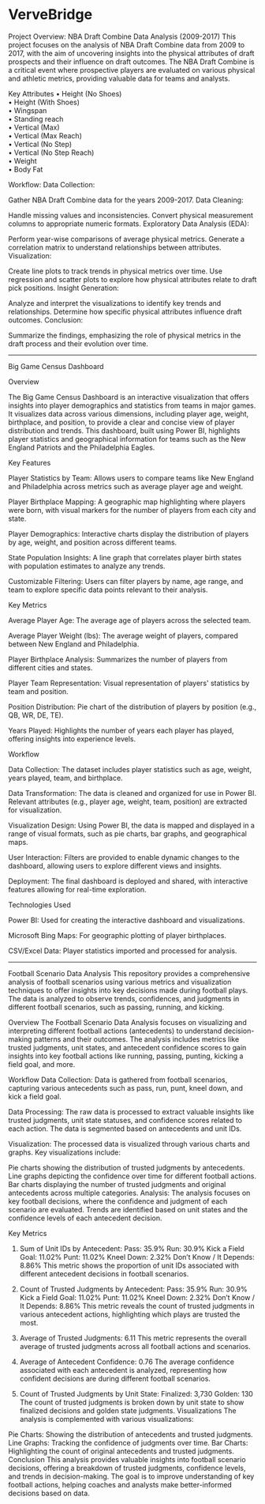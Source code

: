 # VerveBridge
Project Overview: NBA Draft Combine Data Analysis (2009-2017)
This project focuses on the analysis of NBA Draft Combine data from 2009 to 2017, with the aim of uncovering insights into the physical attributes of draft prospects and their influence on draft outcomes. The NBA Draft Combine is a critical event where prospective players are evaluated on various physical and athletic metrics, providing valuable data for teams and analysts.

Key Attributes
•	Height (No Shoes)         
•	Height (With Shoes)       
•	Wingspan                  
•	Standing reach            
•	Vertical (Max)            
•	Vertical (Max Reach)      
•	Vertical (No Step)        
•	Vertical (No Step Reach)  
•	Weight                    
•	Body Fat     

Workflow:
Data Collection:

Gather NBA Draft Combine data for the years 2009-2017.
Data Cleaning:

Handle missing values and inconsistencies.
Convert physical measurement columns to appropriate numeric formats.
Exploratory Data Analysis (EDA):

Perform year-wise comparisons of average physical metrics.
Generate a correlation matrix to understand relationships between attributes.
Visualization:

Create line plots to track trends in physical metrics over time.
Use regression and scatter plots to explore how physical attributes relate to draft pick positions.
Insight Generation:

Analyze and interpret the visualizations to identify key trends and relationships.
Determine how specific physical attributes influence draft outcomes.
Conclusion:

Summarize the findings, emphasizing the role of physical metrics in the draft process and their evolution over time.



---


Big Game Census Dashboard

Overview

The Big Game Census Dashboard is an interactive visualization that offers insights into player demographics and statistics from teams in major games. It visualizes data across various dimensions, including player age, weight, birthplace, and position, to provide a clear and concise view of player distribution and trends. This dashboard, built using Power BI, highlights player statistics and geographical information for teams such as the New England Patriots and the Philadelphia Eagles.

Key Features

Player Statistics by Team: Allows users to compare teams like New England and Philadelphia across metrics such as average player age and weight.

Player Birthplace Mapping: A geographic map highlighting where players were born, with visual markers for the number of players from each city and state.

Player Demographics: Interactive charts display the distribution of players by age, weight, and position across different teams.

State Population Insights: A line graph that correlates player birth states with population estimates to analyze any trends.

Customizable Filtering: Users can filter players by name, age range, and team to explore specific data points relevant to their analysis.

Key Metrics

Average Player Age: The average age of players across the selected team.

Average Player Weight (lbs): The average weight of players, compared between New England and Philadelphia.

Player Birthplace Analysis: Summarizes the number of players from different cities and states.

Player Team Representation: Visual representation of players' statistics by team and position.

Position Distribution: Pie chart of the distribution of players by position (e.g., QB, WR, DE, TE).

Years Played: Highlights the number of years each player has played, offering insights into experience levels.

Workflow

Data Collection: The dataset includes player statistics such as age, weight, years played, team, and birthplace.

Data Transformation: The data is cleaned and organized for use in Power BI. Relevant attributes (e.g., player age, weight, team, position) are extracted for visualization.

Visualization Design: Using Power BI, the data is mapped and displayed in a range of visual formats, such as pie charts, bar graphs, and geographical maps.

User Interaction: Filters are provided to enable dynamic changes to the dashboard, allowing users to explore different views and insights.

Deployment: The final dashboard is deployed and shared, with interactive features allowing for real-time exploration.

Technologies Used

Power BI: Used for creating the interactive dashboard and visualizations.

Microsoft Bing Maps: For geographic plotting of player birthplaces.

CSV/Excel Data: Player statistics imported and processed for analysis.


---

Football Scenario Data Analysis
This repository provides a comprehensive analysis of football scenarios using various metrics and visualization techniques to offer insights into key decisions made during football plays. The data is analyzed to observe trends, confidences, and judgments in different football scenarios, such as passing, running, and kicking.

Overview
The Football Scenario Data Analysis focuses on visualizing and interpreting different football actions (antecedents) to understand decision-making patterns and their outcomes. The analysis includes metrics like trusted judgments, unit states, and antecedent confidence scores to gain insights into key football actions like running, passing, punting, kicking a field goal, and more.

Workflow
Data Collection:
Data is gathered from football scenarios, capturing various antecedents such as pass, run, punt, kneel down, and kick a field goal.

Data Processing:
The raw data is processed to extract valuable insights like trusted judgments, unit state statuses, and confidence scores related to each action. The data is segmented based on antecedents and unit IDs.

Visualization:
The processed data is visualized through various charts and graphs. Key visualizations include:

Pie charts showing the distribution of trusted judgments by antecedents.
Line graphs depicting the confidence over time for different football actions.
Bar charts displaying the number of trusted judgments and original antecedents across multiple categories.
Analysis:
The analysis focuses on key football decisions, where the confidence and judgment of each scenario are evaluated. Trends are identified based on unit states and the confidence levels of each antecedent decision.

Key Metrics
1. Sum of Unit IDs by Antecedent:
Pass: 35.9%
Run: 30.9%
Kick a Field Goal: 11.02%
Punt: 11.02%
Kneel Down: 2.32%
Don’t Know / It Depends: 8.86%
This metric shows the proportion of unit IDs associated with different antecedent decisions in football scenarios.

2. Count of Trusted Judgments by Antecedent:
Pass: 35.9%
Run: 30.9%
Kick a Field Goal: 11.02%
Punt: 11.02%
Kneel Down: 2.32%
Don’t Know / It Depends: 8.86%
This metric reveals the count of trusted judgments in various antecedent actions, highlighting which plays are trusted the most.

3. Average of Trusted Judgments:
6.11
This metric represents the overall average of trusted judgments across all football actions and scenarios.
4. Average of Antecedent Confidence:
0.76
The average confidence associated with each antecedent is analyzed, representing how confident decisions are during different football scenarios.
5. Count of Trusted Judgments by Unit State:
Finalized: 3,730
Golden: 130
The count of trusted judgments is broken down by unit state to show finalized decisions and golden state judgments.
Visualizations
The analysis is complemented with various visualizations:

Pie Charts: Showing the distribution of antecedents and trusted judgments.
Line Graphs: Tracking the confidence of judgments over time.
Bar Charts: Highlighting the count of original antecedents and trusted judgments.
Conclusion
This analysis provides valuable insights into football scenario decisions, offering a breakdown of trusted judgments, confidence levels, and trends in decision-making. The goal is to improve understanding of key football actions, helping coaches and analysts make better-informed decisions based on data.
